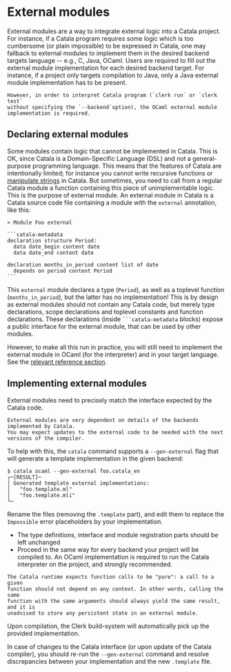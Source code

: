 # External modules

<div id="tocw"></div>

External modules are a way to integrate external logic into a Catala
project. For instance, if a Catala program requires some logic which
is too cumbersome (or plain impossible) to be expressed in Catala, one
may fallback to external modules to implement them in the desired
backend targets language -- e.g., C, Java, OCaml. Users are required
to fill out the external module implementation for each desired
backend target. For instance, if a project only targets compilation to
Java, only a Java external module implementation has to be present.

~~~admonish warning
However, in order to interpret Catala program (`clerk run` or `clerk test`
without specifying the `--backend`option), the OCaml external module implementation is required.
~~~

## Declaring external modules

Some modules contain logic that cannot be implemented in Catala. This is OK,
since Catala is a Domain-Specific Language (DSL) and not a general-purpose
programming language. This means that the features of Catala are intentionally
limited; for instance you cannot write recursive functions or [manipulate strings](./4-2-catala-specific.md#why-are-there-no-strings) in Catala. But sometimes, you need to call
from a regular Catala module a function containing this piece of
unimplementable logic. This is the purpose of external module. An external
module in Catala is a Catala source code file containing a module with the
`external` annotation, like this:

~~~catala
> Module Foo external

```catala-metadata
declaration structure Period:
  data date_begin content date
  data date_end content date

declaration months_in_period content list of date
  depends on period content Period
```
~~~

This `external` module declares a type (`Period`), as well as a toplevel
function (`months_in_period`), but the latter has no implementation! This is by
design as external modules should not contain any Catala code, but merely type
declarations, scope declarations and toplevel constants and function
declarations. These declarations (inside `` ```catala-metadata `` blocks) expose
a public interface for the external module, that can be used by other modules.

However, to make all this run in practice, you will still need to implement
the external module in OCaml (for the interpreter) and in your target
language. See the [relevant reference section](./5-8-2-external-modules.md).

## Implementing external modules

External modules need to precisely match the interface expected by the Catala
code.

~~~admonish danger title="Low-level feature"
External modules are very dependent on details of the backends implemented by Catala.
You may expect updates to the external code to be needed with the next versions of the compiler.
~~~

To help with this, the `catala` command supports a `--gen-external` flag that
will generate a template implementation in the given backend:

```shell-session
$ catala ocaml --gen-external foo.catala_en
┌─[RESULT]─
│ Generated template external implementations:
│   "foo.template.ml"
│   "foo.template.mli"
└─
```

Rename the files (removing the `.template` part), and edit them to
replace the `Impossible` error placeholders by your implementation.

- The type definitions, interface and module registration parts should be left
  unchanged
- Proceed in the same way for every backend your project will be compiled to. An
  OCaml implementation is required to run the Catala interpreter on the project,
  and strongly recommended.

~~~admonish danger title="Keep it functional"
The Catala runtime expects function calls to be "pure": a call to a given
function should not depend on any context. In other words, calling the same
function with the same arguments should always yield the same result, and it is
unadvised to store any persistent state in an external module.
~~~

Upon compilation, the Clerk build-system will automatically pick up the provided
implementation.

In case of changes to the Catala interface (or upon update of the Catala
compiler), you should re-run the `--gen-external` command and resolve
discrepancies between your implementation and the new `.template` file.
